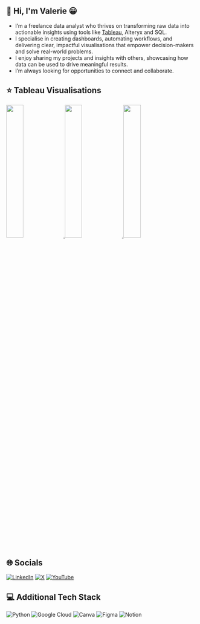 ## 👋 Hi, I'm Valerie 😀
- I’m a freelance data analyst who thrives on transforming raw data into actionable insights using tools like [Tableau](https://public.tableau.com/app/profile/valerie.madojemu/vizzes), Alteryx and SQL.
- I specialise in creating dashboards, automating workflows, and delivering clear, impactful visualisations that empower decision-makers and solve real-world problems.
- I enjoy sharing my projects and insights with others, showcasing how data can be used to drive meaningful results.
- I’m always looking for opportunities to connect and collaborate.


## ⭐ Tableau Visualisations

<a href="https://public.tableau.com/app/profile/valerie.madojemu/viz/UXDesignPrinciples/LandingPage">
    <img src="https://public.tableau.com/thumb/views/UXDesignPrinciples/LandingPage" width ="30%">
  </a>
    <a href="https://public.tableau.com/app/profile/valerie.madojemu/viz/DeliverooHotspots/DeliverooHotspot">
    <img src="https://public.tableau.com/thumb/views/DeliverooHotspots/DeliverooHotspot" width ="30%">
  </a>
    </a>
    <a href="https://public.tableau.com/app/profile/valerie.madojemu/viz/MarvelMoviePerformancesMM2024W16/MarvelMoviePerformance">
    <img src="https://public.tableau.com/thumb/views/MarvelMoviePerformancesMM2024W16/MarvelMoviePerformance" width ="30%">
  </a>

## 🌐 Socials
[![LinkedIn](https://img.shields.io/badge/LinkedIn-%230077B5.svg?logo=linkedin&logoColor=white)](https://linkedin.com/in/valeriemadojemu) [![X](https://img.shields.io/badge/X-black.svg?logo=X&logoColor=white)](https://x.com/@Mad4Viz) [![YouTube](https://img.shields.io/badge/YouTube-%23FF0000.svg?logo=YouTube&logoColor=white)](https://youtube.com/@UCG2MdkQ_0SdiyP43qOknWrg) 

## 💻 Additional Tech Stack
![Python](https://img.shields.io/badge/python-3670A0?style=flat-square&logo=python&logoColor=ffdd54) ![Google Cloud](https://img.shields.io/badge/GoogleCloud-%234285F4.svg?style=flat-square&logo=google-cloud&logoColor=white) ![Canva](https://img.shields.io/badge/Canva-%2300C4CC.svg?style=flat-square&logo=Canva&logoColor=white) ![Figma](https://img.shields.io/badge/figma-%23F24E1E.svg?style=flat-square&logo=figma&logoColor=white) ![Notion](https://img.shields.io/badge/Notion-%23000000.svg?style=flat-square&logo=notion&logoColor=white)




<!-- Proudly created with GPRM ( https://gprm.itsvg.in ) -->

